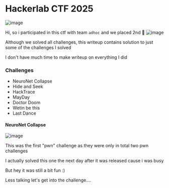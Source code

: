 <h1> Hackerlab CTF 2025 </h1>

![image](https://github.com/user-attachments/assets/aa819318-6a88-4392-b2aa-8ac245b4b21f)

Hi, so i participated in this ctf with team `adhoc` and we placed 2nd 🫠
![image](https://github.com/user-attachments/assets/bc7db4f2-d975-44ac-98f8-084a4763c2f5)

Although we solved all challenges, this writeup contains solution to just some of the challenges I solved

I don't have much time to make writeup on everything I did

### Challenges
- NeuroNet Collapse
- Hide and Seek
- HackTrace
- MayDay
- Doctor Doom
- Wetin be this
- Last Dance


#### NeuroNet Collapse
![image](https://github.com/user-attachments/assets/7a101c2b-5414-4756-b874-a5256ef81555)

This was the first "pwn" challenge as they were only in total two pwn challenges

I actually solved this one the next day after it was released cause i was busy 

But hey it was still a bit fun :)

Less talking let's get into the challenge....
